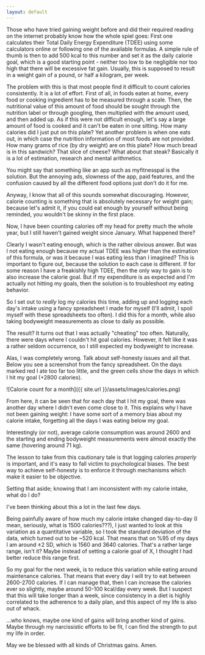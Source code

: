 ```yaml
---
layout: default
---
```


Those who have tried gaining weight before and did their required reading on the internet probably know how the whole spiel goes: First one calculates their Total Daily Energy Expenditure (TDEE) using some calculators online or following one of the available formulas. A simple rule of thumb is then to add 500 kcal to this number and set it as the daily calorie goal, which is a good starting point - neither too low to be negligible nor too high that there will be excessive fat gain. Usually, this is supposed to result in a weight gain of a pound, or half a kilogram, per week.

The problem with this is that most people find it difficult to count calories consistently. It is a lot of effort. First of all, in foods eaten at home, every food or cooking ingredient has to be measured through a scale. Then, the nutritional value of this amount of food should be sought through the nutrition label or through googling, then multiplied with the amount used, and then added up. As if this were not difficult enough, let's say a large amount of food is cooked and it can't be eaten in one sitting. How many calories did I just put on this plate?  Yet another problem is when one eats out, in which case the nutrition information of most foods are not provided. How many grams of rice (by dry weight) are on this plate? How much bread is in this sandwich? That slice of cheese? What about that steak? Basically it is a lot of estimation, research and mental arithmetics.

You might say that something like an app such as myfitnesspal is the solution. But the annoying ads, slowness of the app, paid features, and the confusion caused by all the different food options just don't do it for me. 

Anyway, I know that all of this sounds somewhat discouraging. However, calorie counting is something that is absolutely necessary for weight gain; because let's admit it, if you could eat enough by yourself without being reminded, you wouldn't be skinny in the first place.

Now, I have been counting calories off my head for pretty much the whole year, but I still haven't gained weight since January. What happened there?

Clearly I wasn't eating enough, which is the rather obvious answer. But was I not eating enough because my actual TDEE was higher than the estimation of this formula, or was it because I was eating less than I imagined? This is important to figure out, because the solution to each case is different. If for some reason I have a freakishly high TDEE, then the only way to gain is to also increase the calorie goal. But if my expenditure is as expected and I'm actually not hitting my goals, then the solution is to troubleshoot my eating behavior.

So I set out to *really* log my calories this time, adding up and logging each day's intake using a fancy spreadsheet I made for myself (I'll admit, I spoil myself with these spreadsheets too often). I did this for a month, while also taking bodyweight measurements as close to daily as possible.

The result? It turns out that I was actually "cheating" too often. Naturally, there were days where I couldn't hit goal calories. However, it felt like it was a rather seldom occurrence, so I still expected my bodyweight to increase.

Alas, I was completely wrong. Talk about self-honesty issues and all that. Below you see a screenshot from the fancy spreadsheet. On the days marked red I ate too far too little, and the green cells show the days in which I hit my goal (+2800 calories).

![Calorie count for a month]({{ site.url }}/assets/images/calories.png)

From here, it can be seen that for each day that I hit my goal, there was another day where I didn't even come close to it. This explains why I have not been gaining weight: I have some sort of a memory bias about my calorie intake, forgetting all the days I was eating below my goal.

Interestingly (or not), average calorie consumption was around 2600 and the starting and ending bodyweight measurements were almost exactly the same (hovering around 71 kg).

The lesson to take from this cautionary tale is that logging calories *properly* is important, and it's easy to fall victim to psychological biases. The best way to achieve self-honesty is to enforce it through mechanisms which make it easier to be objective.

Setting that aside; knowing that I am inconsistent with my calorie intake, what do I do?

I've been thinking about this a lot in the last few days.

Being painfully aware of how much my calorie intake changed day-to-day (I mean, seriously, what is 1500 calories???), I just wanted to look at this variation as a quantitative variable, so I took the standard deviation of the data, which turned out to be ~520 kcal. That means that on %95 of my days I am around ±2 SD, which is 1560 and 3640 calories. That's a rather large range, isn't it? Maybe instead of setting a calorie goal of X, I thought I had better reduce this range first.

So my goal for the next week, is to reduce this variation while eating around maintenance calories. That means that every day I will try to eat between 2600-2700 calories. If I can manage that, then I can increase the calories ever so slightly, maybe around 50-100 kcal/day every week. But I suspect that this will take longer than a week, since consistency in a diet is highly correlated to the adherence to a daily plan, and this aspect of my life is also out of whack.

...who knows, maybe one kind of gains will bring another kind of gains. Maybe through my narcissistic efforts to be fit, I can find the strength to put my life in order.

May we be blessed with all kinds of Christmas gains. Amen.
